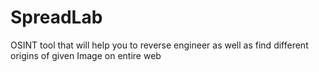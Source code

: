 # SpreadLab
OSINT tool that will help you to reverse engineer as well as find different origins of given Image on entire web
